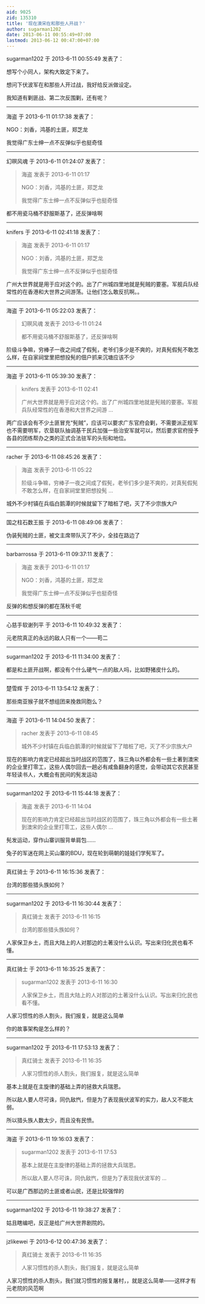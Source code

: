 ```yaml
---
aid: 9025
zid: 135310
title: '现在澳宋在和那些人开战？'
author: sugarman1202
date: 2013-06-11 00:55:49+07:00
lastmod: 2013-06-12 00:47:00+07:00
---
```


sugarman1202 于 2013-6-11 00:55:49 发表了：

想写个小同人，架构大致定下来了。

想问下伏波军在和那些人开过战，我好给反派做设定。

我知道有剿匪战、第二次反围剿，还有呢？

---------

海盗 于 2013-6-11 01:17:38 发表了：

NGO：刘香，鸿基的土匪，郑芝龙

我觉得广东士绅一点不反弹似乎也挺奇怪

---------

幻暝风魂 于 2013-6-11 01:24:07 发表了：

> 海盗 发表于 2013-6-11 01:17
> 
> NGO：刘香，鸿基的土匪，郑芝龙
> 
> 我觉得广东士绅一点不反弹似乎也挺奇怪



都不用瓷马桶不舒服斯基了，还反弹啥啊

---------

knifers 于 2013-6-11 02:41:18 发表了：

> 海盗 发表于 2013-6-11 01:17
> 
> NGO：刘香，鸿基的土匪，郑芝龙
> 
> 我觉得广东士绅一点不反弹似乎也挺奇怪



广州大世界就是用于应对这个的。出了广州城四里地就是髡贼的要塞。军舰兵队经常性的在香港和大世界之间游荡。让他们怎么敢反抗啊。。

---------

海盗 于 2013-6-11 05:22:03 发表了：

> 幻暝风魂 发表于 2013-6-11 01:24
> 
> 都不用瓷马桶不舒服斯基了，还反弹啥啊



阶级斗争嘛，穷棒子一夜之间成了假髡，老爷们多少是不爽的，对真髡假髡不敢怎么样，在自家祠堂里把想投髡的佃户抓来沉塘应该不少

---------

海盗 于 2013-6-11 05:39:30 发表了：

> knifers 发表于 2013-6-11 02:41
> 
> 广州大世界就是用于应对这个的。出了广州城四里地就是髡贼的要塞。军舰兵队经常性的在香港和大世界之间游 ...



两广应该会有不少土匪冒充“髡贼”，应该可以要求广东官府会剿，不需要派正规军也不需要明军，农垦联队抽调基干民兵加强一些治安军就可以，然后要求官府授予各县的团练帮办之类的正式合法驻军的头衔和地位。

---------

racher 于 2013-6-11 08:45:26 发表了：

> 海盗 发表于 2013-6-11 05:22
> 
> 阶级斗争嘛，穷棒子一夜之间成了假髡，老爷们多少是不爽的，对真髡假髡不敢怎么样，在自家祠堂里把想投髡 ...



城外不少村镇在兵临白鹅潭的时候就留下了暗桩了吧，灭了不少宗族大户

---------

国之柱石数王振 于 2013-6-11 08:49:06 发表了：

伪装髡贼的土匪，被文主席带队灭了不少，全挂在路边了

---------

barbarrossa 于 2013-6-11 09:37:11 发表了：

> 海盗 发表于 2013-6-11 01:17
> 
> NGO：刘香，鸿基的土匪，郑芝龙
> 
> 我觉得广东士绅一点不反弹似乎也挺奇怪



反弹的和想反弹的都在荡秋千呢

---------

心慈手软谢列平 于 2013-6-11 10:49:32 发表了：

元老院真正的永远的敌人只有一个——苟二

---------

sugarman1202 于 2013-6-11 11:34:00 发表了：

都是和土匪开战啊，都没有个什么硬气一点的敌人吗，比如野猪皮什么的。

---------

楚雪辉 于 2013-6-11 13:54:12 发表了：

那些南亚猴子就不想组团来挽救同胞么？

---------

海盗 于 2013-6-11 14:04:50 发表了：

> racher 发表于 2013-6-11 08:45
> 
> 城外不少村镇在兵临白鹅潭的时候就留下了暗桩了吧，灭了不少宗族大户



现在的影响力肯定已经超出当时战区的范围了，珠三角以外都会有一些土著到澳宋的企业里打零工，这些人偶尔回去一趟必有咸鱼翻身的感觉，会带动其它农民甚至年轻读书人，大概会有民间的髡发运动

---------

sugarman1202 于 2013-6-11 15:44:18 发表了：

> 海盗 发表于 2013-6-11 14:04
> 
> 现在的影响力肯定已经超出当时战区的范围了，珠三角以外都会有一些土著到澳宋的企业里打零工，这些人偶尔 ...



髡发运动，穿作山寨训服背单肩包……

兔子的军迷在网上买山寨的BDU，现在轮到萌朝的娃娃们学髡军了。

---------

真红骑士 于 2013-6-11 16:15:36 发表了：

台湾的那些猎头族如何？

---------

sugarman1202 于 2013-6-11 16:30:44 发表了：

> 真红骑士 发表于 2013-6-11 16:15
> 
> 台湾的那些猎头族如何？



人家保卫乡土，而且大陆上的人对那边的土著没什么认识。写出来归化民也看不懂。

---------

真红骑士 于 2013-6-11 16:35:25 发表了：

> sugarman1202 发表于 2013-6-11 16:30
> 
> 人家保卫乡土，而且大陆上的人对那边的土著没什么认识。写出来归化民也看不懂。



人家习惯性的杀人割头，我们报复，就是这么简单

你的故事架构是怎么样的？

---------

sugarman1202 于 2013-6-11 17:53:13 发表了：

> 真红骑士 发表于 2013-6-11 16:35
> 
> 人家习惯性的杀人割头，我们报复，就是这么简单



基本上就是在主旋律的基础上弄的拯救大兵瑞恩。

所以敌人要人尽可诛，同仇敌忾，但是为了表现我伏波军的实力，敌人又不能太弱。

所以猎头族人数太少，而且没有民愤。

---------

海盗 于 2013-6-11 19:16:03 发表了：

> sugarman1202 发表于 2013-6-11 17:53
> 
> 基本上就是在主旋律的基础上弄的拯救大兵瑞恩。
> 
> 所以敌人要人尽可诛，同仇敌忾，但是为了表现我伏波军的 ...



可以是广西那边的土匪或者山民，还是比较强悍的

---------

sugarman1202 于 2013-6-11 19:38:27 发表了：

姑且瞎编吧，反正是给广州大世界剧院的。

---------

jzlikewei 于 2013-6-12 00:47:36 发表了：

> 真红骑士 发表于 2013-6-11 16:35
> 
> 人家习惯性的杀人割头，我们报复，就是这么简单



人家习惯性的杀人割头，我们就习惯性的报复屠村，，就是这么简单——这样才有元老院的风范啊

---------

